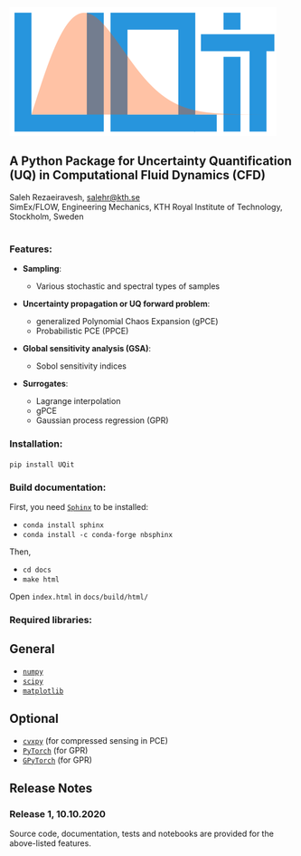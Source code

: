 ![`UQit`](./docs/source/_static/uqit_logo.png?style=centerme)
## A Python Package for Uncertainty Quantification (UQ) in Computational Fluid Dynamics (CFD)
Saleh Rezaeiravesh, salehr@kth.se <br/>
SimEx/FLOW, Engineering Mechanics, KTH Royal Institute of Technology, Stockholm, Sweden
#

### Features:
* **Sampling**:
  - Various stochastic and spectral types of samples

* **Uncertainty propagation or UQ forward problem**: 
  - generalized Polynomial Chaos Expansion (gPCE)
  - Probabilistic PCE (PPCE)

* **Global sensitivity analysis (GSA)**:
  - Sobol sensitivity indices

* **Surrogates**:
  - Lagrange interpolation
  - gPCE
  - Gaussian process regression (GPR) 

### Installation:
`pip install UQit`

### Build documentation:
First, you need [`Sphinx`](https://www.sphinx-doc.org/en/master/) to be installed: 
* `conda install sphinx`
* `conda install -c conda-forge nbsphinx`

Then,
* `cd docs`
* `make html`

Open `index.html` in `docs/build/html/`

### Required libraries:
## General  
 - [`numpy`](https://numpy.org/)
 - [`scipy`](https://www.scipy.org/)
 - [`matplotlib`](https://matplotlib.org/)
## Optional
 - [`cvxpy`](https://www.cvxpy.org/) (for compressed sensing in PCE)
 - [`PyTorch`](https://pytorch.org/) (for GPR)
 - [`GPyTorch`](https://gpytorch.ai/) (for GPR)

## Release Notes
### Release 1, 10.10.2020
Source code, documentation, tests and notebooks are provided for the above-listed features. 

